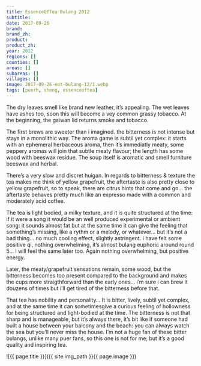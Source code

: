 ```yaml
---
title: EssenceOfTea Bulang 2012
subtitle: 
date: 2017-09-26
brand: 
brand_zh: 
product: 
product_zh: 
year: 2012
regions: []
counties: []
areas: []
subareas: []
villages: []
image: 2017-09-26-eot-bulang-12/1.webp
tags: [puerh, sheng, essenceoftea]
---
```

The dry leaves smell like brand new leather, it’s appealing. The wet leaves have ashes too, soon this will become a vey common grassy tobacco. At the beginning, the gaiwan lid returns smoke and tobacco.

The first brews are sweeter than i imagined. the bitterness is not intense but stays in a monolithic way. The aroma game is subtil yet complex: it starts with an ephemeral herbaceous aroma, then it’s immediatly meaty, some peppery aromas will join that subtle meaty flavour; the length has some wood with beeswax residue. The soup itself is aromatic and smell furniture beeswax and herbal.

There’s a very slow and discret huigan. In regards to bitterness & texture the tea makes me think of yellow grapefruit, the aftertaste is also pretty close to yellow grapefruit, so to speak, there are citrus hints that come and go… the aftertaste behaves pretty much like an expresso made with a common and moderately acid coffee.

The tea is light bodied, a milky texture, and it is quite structured at the time: if it were a song it would be an well produced experimental or ambient song: it sounds almost fat but at the same time it can give the feeling that something’s missing, like a rythm or a melody, or whatever… but it’s not a bad thing…
no much cooling effect, slightly astringent. i have felt some positive qi, nothing overwhelming, it’s almost bulang euphoric around round 5… i will feel the same later too. Again nothing overwhelming, but positive energy.

Later, the meaty/grapefruit sensations remain, some wood, but the bitterness becomes too present compared to the background and makes the cups more straigthforward than the early ones… i’m sure i can brew it douzens of times but i’ll get tired of the bitterness before that.

That tea has nobility and personality… It is bitter, lively, subtil yet complex, and at the same time it can sometimesgive a curious feeling of hollowness for being structured and light-bodied at the time. The bitterness is not that sharp and is manageable, but it’s always there, it’s bit like if someone had built a house between your balcony and the beach: you can always watch the sea but you’ll never miss the house. I’m not a huge fan of these bitter bulangs, unlike many puer fans, so this one is not for me; but it’s a good quality and inspiring tea.

![{{ page.title }}]({{ site.img_path }}{{ page.image }})